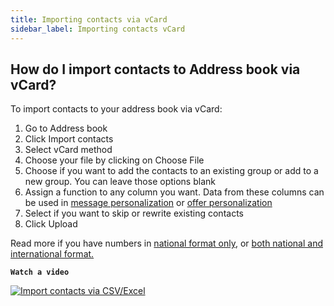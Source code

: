 ```yaml
---
title: Importing contacts via vCard
sidebar_label: Importing contacts vCard
---
```


## How do I import contacts to Address book via vCard?
To import contacts to your address book via vCard:
1.	Go to Address book
2.	Click Import contacts
3.	Select vCard method
4.	Choose your file by clicking on Choose File
5.	Choose if you want to add the contacts to an existing group or add to a new group. You can leave those options blank
6.	Assign a function to any column you want. Data from these columns can be used in [message personalization](message-personalization.md#how-can-i-personalize-my-campaign) or [offer personalization](offer-personalization.md#how-can-i-personalize-an-offer) 
7.	Select if you want to skip or rewrite existing contacts
8.	Click Upload

Read more if you have numbers in [national format only](assigning-country-to-contacts.md#i-have-my-contact-numbers-in-national-format-only), or [both national and international format.](assigning-country-to-contacts.md#i-have-my-contact-numbers-in-both-national-and-international-formats)

**`Watch a video`**

[![Import contacts via CSV/Excel](https://img.youtube.com/vi/SSCQ-YFatLs/hqdefault.jpg)](https://www.youtube.com/watch?v=SSCQ-YFatLs)
